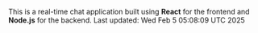 This is a real-time chat application built using **React** for the frontend and **Node.js** for the backend.
Last updated: Wed Feb  5 05:08:09 UTC 2025
